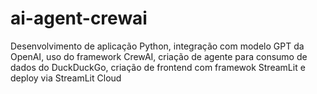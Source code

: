 # ai-agent-crewai

Desenvolvimento de aplicação Python, integração com modelo GPT da OpenAI, uso do framework CrewAI, criação de agente para consumo de dados do DuckDuckGo, criação de frontend com framewok StreamLit e deploy via StreamLit Cloud
